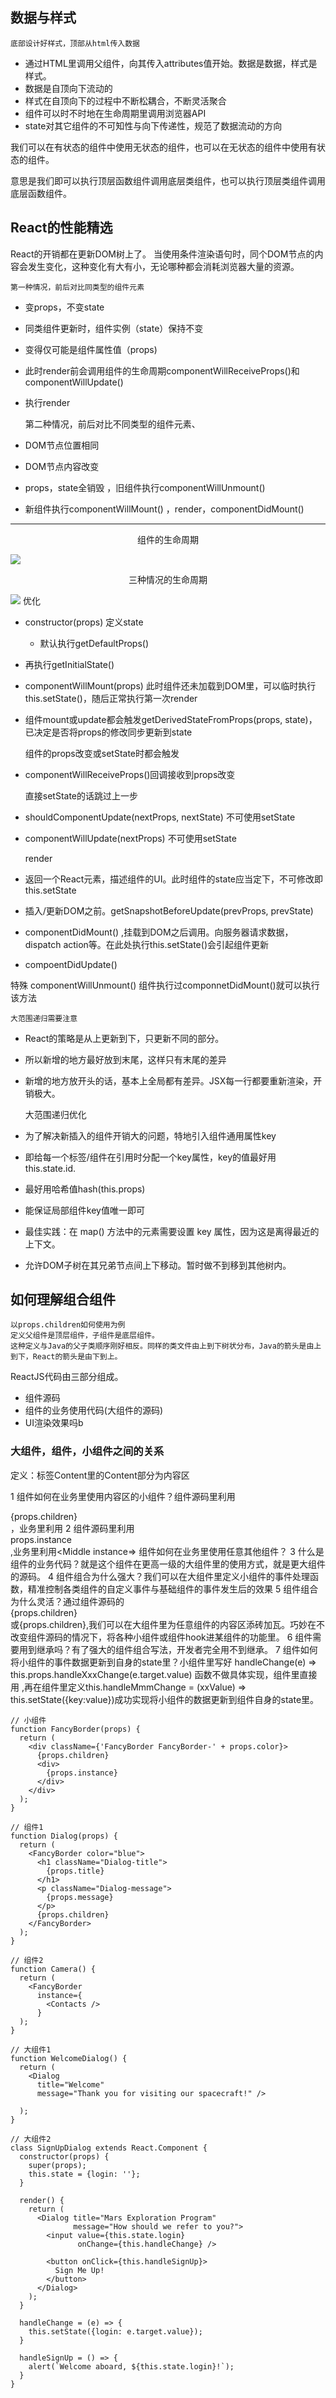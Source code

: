 ## 数据与样式
    底部设计好样式，顶部从html传入数据

- 通过HTML里调用父组件，向其传入attributes值开始。数据是数据，样式是样式。
- 数据是自顶向下流动的
- 样式在自顶向下的过程中不断松耦合，不断灵活聚合
- 组件可以时不时地在生命周期里调用浏览器API
- state对其它组件的不可知性与向下传递性，规范了数据流动的方向

我们可以在有状态的组件中使用无状态的组件，也可以在无状态的组件中使用有状态的组件。

意思是我们即可以执行顶层函数组件调用底层类组件，也可以执行顶层类组件调用底层函数组件。

## React的性能精选

React的开销都在更新DOM树上了。
当使用条件渲染语句时，同个DOM节点的内容会发生变化，这种变化有大有小，无论哪种都会消耗浏览器大量的资源。
    
    第一种情况，前后对比同类型的组件元素

- 变props，不变state
- 同类组件更新时，组件实例（state）保持不变
- 变得仅可能是组件属性值（props)
- 此时render前会调用组件的生命周期componentWillReceiveProps()和componentWillUpdate()
- 执行render

    第二种情况，前后对比不同类型的组件元素、
- DOM节点位置相同
- DOM节点内容改变
- props，state全销毁 ，旧组件执行componentWillUnmount()
- 新组件执行componentWillMount() ，render，componentDidMount()


<hr>
<center>组件的生命周期</center>

![](https://tva1.sinaimg.cn/large/006y8mN6ly1g7nnnpw85kj30up08ymy3.jpg)


<center>三种情况的生命周期</center>

![](https://tva1.sinaimg.cn/large/006y8mN6ly1g7o8mn19vhj30jg0nnaau.jpg)
    优化
- constructor(props) 定义state
  - 默认执行getDefaultProps()
- 再执行getInitialState()
- componentWillMount(props) 此时组件还未加载到DOM里，可以临时执行this.setState()，随后正常执行第一次render
- 组件mount或update都会触发getDerivedStateFromProps(props, state)，已决定是否将props的修改同步更新到state

    组件的props改变或setState时都会触发

- componentWillReceiveProps()回调接收到props改变

    直接setState的话跳过上一步

- shouldComponentUpdate(nextProps, nextState) 不可使用setState
- componentWillUpdate(nextProps) 不可使用setState

    render 
- 返回一个React元素，描述组件的UI。此时组件的state应当定下，不可修改即this.setState

- 插入/更新DOM之前。getSnapshotBeforeUpdate(prevProps, prevState)

- componentDidMount() ,挂载到DOM之后调用。向服务器请求数据，dispatch action等。在此处执行this.setState()会引起组件更新
- compoentDidUpdate()


特殊 componentWillUnmount() 组件执行过componnetDidMount()就可以执行该方法

    大范围递归需要注意
- React的策略是从上更新到下，只更新不同的部分。
- 所以新增的地方最好放到末尾，这样只有末尾的差异
- 新增的地方放开头的话，基本上全局都有差异。JSX每一行都要重新渲染，开销极大。

    大范围递归优化
- 为了解决新插入的组件开销大的问题，特地引入组件通用属性key
- 即给每一个标签/组件在引用时分配一个key属性，key的值最好用this.state.id.
- 最好用哈希值hash(this.props)
- 能保证局部组件key值唯一即可
- 最佳实践：在 map() 方法中的元素需要设置 key 属性，因为这是离得最近的上下文。
- 允许DOM子树在其兄弟节点间上下移动。暂时做不到移到其他树内。


## 如何理解组合组件

    以props.children如何使用为例
    定义父组件是顶层组件，子组件是底层组件。
    这种定义与Java的父子类顺序刚好相反。同样的类文件由上到下树状分布，Java的箭头是由上到下，React的箭头是由下到上。 

ReactJS代码由三部分组成。
- 组件源码
- 组件的业务使用代码(大组件的源码)
- UI渲染效果吗b

### 大组件，组件，小组件之间的关系

  定义：标签<Middle>Content</Middle>里的Content部分为内容区

1 组件如何在业务里使用内容区的小组件？<Middle>组件源码里利用<div>{props.children}</div>，业务里利用<Middle> <LittleOne /><LittleTwo /> </Middle>
2 <Middle>组件源码里利用<div>props.instance</div>,业务里利用<Middle instance=<AnyLittle />> </Middle> 组件如何在业务里使用任意其他组件？
3 什么是组件的业务代码？就是这个组件在更高一级的大组件里的使用方式，就是更大组件的源码。
4 组件组合为什么强大？我们可以在大组件里定义小组件的事件处理函数，精准控制各类组件的自定义事件与基础组件的事件发生后的效果
5 组件组合为什么灵活？通过组件源码的<div>{props.children}</div>或<One>{props.children}</One>,我们可以在大组件里为任意组件的内容区添砖加瓦。巧妙在不改变组件源码的情况下，将各种小组件或组件hook进某组件的功能里。
6 组件需要用到继承吗？有了强大的组件组合写法，开发者完全用不到继承。
7 组件如何将小组件的事件数据更新到自身的state里？小组件里写好 handleChange(e) => this.props.handleXxxChange(e.target.value) 函数不做具体实现，组件里直接用<Little onXxxChange={this.handleMmmChange}> ,再在组件里定义this.handleMmmChange = (xxValue) => this.setState({key:value})成功实现将小组件的数据更新到组件自身的state里。

```JS
// 小组件
function FancyBorder(props) {
  return (
    <div className={'FancyBorder FancyBorder-' + props.color}>
      {props.children}
      <div>
        {props.instance}
      </div>
    </div>
  );
}

// 组件1
function Dialog(props) {
  return (
    <FancyBorder color="blue">
      <h1 className="Dialog-title">
        {props.title}
      </h1>
      <p className="Dialog-message">
        {props.message}
      </p>
      {props.children}
    </FancyBorder>
  );
}

// 组件2
function Camera() {
  return (
    <FancyBorder
      instance={
        <Contacts />
      }
  );
}

// 大组件1
function WelcomeDialog() {
  return (
    <Dialog
      title="Welcome"
      message="Thank you for visiting our spacecraft!" />

  );
}
```
```JS
// 大组件2
class SignUpDialog extends React.Component {
  constructor(props) {
    super(props);
    this.state = {login: ''};
  }

  render() {
    return (
      <Dialog title="Mars Exploration Program"
              message="How should we refer to you?">
        <input value={this.state.login}
               onChange={this.handleChange} />

        <button onClick={this.handleSignUp}>
          Sign Me Up!
        </button>
      </Dialog>
    );
  }

  handleChange = (e) => {
    this.setState({login: e.target.value});
  }

  handleSignUp = () => {
    alert(`Welcome aboard, ${this.state.login}!`);
  }
}
```